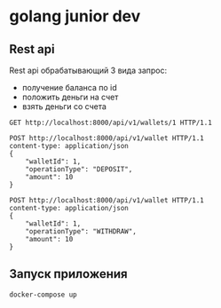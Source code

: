 # golang junior dev



## Rest api

Rest api обрабатывающий 3 вида запрос:
- получение баланса по id
- положить деньги на счет
- взять деньги со счета

``` http
GET http://localhost:8000/api/v1/wallets/1 HTTP/1.1
```
  
``` http
POST http://localhost:8000/api/v1/wallet HTTP/1.1
content-type: application/json
{
    "walletId": 1,
    "operationType": "DEPOSIT",
    "amount": 10
}
```
  
  
``` http
POST http://localhost:8000/api/v1/wallet HTTP/1.1
content-type: application/json
{
    "walletId": 1,
    "operationType": "WITHDRAW",
    "amount": 10
}
```

## Запуск приложения 

```
docker-compose up
```


